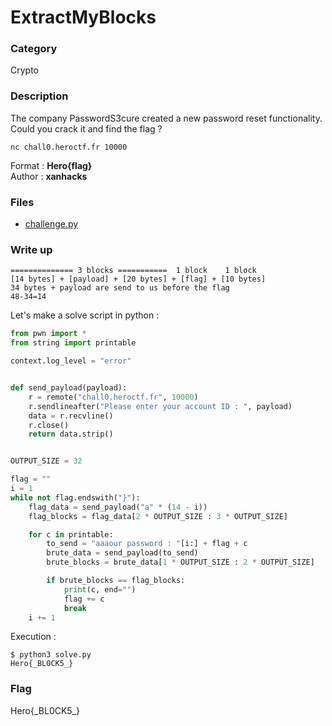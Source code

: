 # ExtractMyBlocks

### Category

Crypto

### Description

The company PasswordS3cure created a new password reset functionality. Could you crack it and find the flag ?

```
nc chall0.heroctf.fr 10000
```

Format : **Hero{flag}**<br>
Author : **xanhacks**

### Files

- [challenge.py](challenge.py)

### Write up

```
============== 3 blocks ===========  1 block    1 block
[14 bytes] + [payload] + [20 bytes] + [flag] + [10 bytes] 
34 bytes + payload are send to us before the flag
48-34=14
```

Let's make a solve script in python :

```python
from pwn import *
from string import printable

context.log_level = "error"


def send_payload(payload):
    r = remote("chall0.heroctf.fr", 10000)
    r.sendlineafter("Please enter your account ID : ", payload)
    data = r.recvline()
    r.close()
    return data.strip()


OUTPUT_SIZE = 32

flag = ""
i = 1
while not flag.endswith("}"):
    flag_data = send_payload("a" * (14 - i))
    flag_blocks = flag_data[2 * OUTPUT_SIZE : 3 * OUTPUT_SIZE]

    for c in printable:
        to_send = "aaaour password : "[i:] + flag + c
        brute_data = send_payload(to_send)
        brute_blocks = brute_data[1 * OUTPUT_SIZE : 2 * OUTPUT_SIZE]

        if brute_blocks == flag_blocks:
            print(c, end="")
            flag += c
            break
    i += 1
```

Execution :

```shell
$ python3 solve.py
Hero{_BL0CK5_}
```

### Flag

Hero{\_BL0CK5_}
